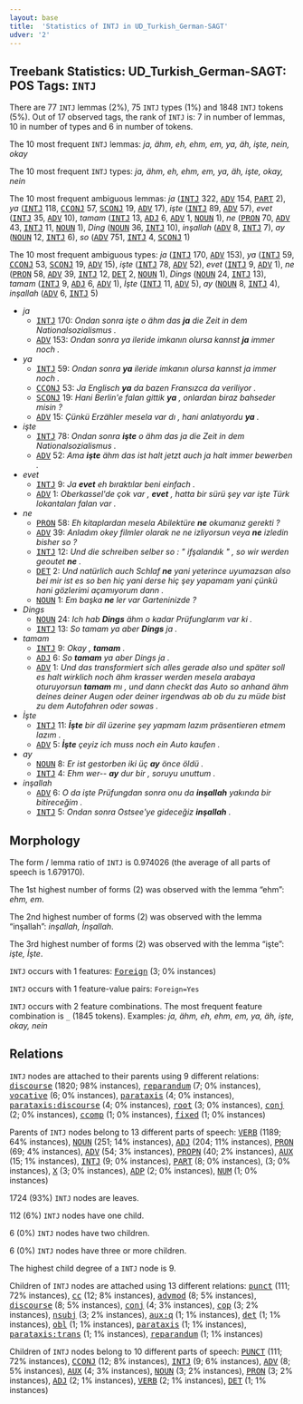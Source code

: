 ```yaml
---
layout: base
title:  'Statistics of INTJ in UD_Turkish_German-SAGT'
udver: '2'
---
```


## Treebank Statistics: UD_Turkish_German-SAGT: POS Tags: `INTJ`

There are 77 `INTJ` lemmas (2%), 75 `INTJ` types (1%) and 1848 `INTJ` tokens (5%).
Out of 17 observed tags, the rank of `INTJ` is: 7 in number of lemmas, 10 in number of types and 6 in number of tokens.

The 10 most frequent `INTJ` lemmas: <em>ja, ähm, eh, ehm, em, ya, äh, işte, nein, okay</em>

The 10 most frequent `INTJ` types:  <em>ja, ähm, eh, ehm, em, ya, äh, işte, okay, nein</em>

The 10 most frequent ambiguous lemmas: <em>ja</em> (<tt><a href="qtd_sagt-pos-INTJ.html">INTJ</a></tt> 322, <tt><a href="qtd_sagt-pos-ADV.html">ADV</a></tt> 154, <tt><a href="qtd_sagt-pos-PART.html">PART</a></tt> 2), <em>ya</em> (<tt><a href="qtd_sagt-pos-INTJ.html">INTJ</a></tt> 118, <tt><a href="qtd_sagt-pos-CCONJ.html">CCONJ</a></tt> 57, <tt><a href="qtd_sagt-pos-SCONJ.html">SCONJ</a></tt> 19, <tt><a href="qtd_sagt-pos-ADV.html">ADV</a></tt> 17), <em>işte</em> (<tt><a href="qtd_sagt-pos-INTJ.html">INTJ</a></tt> 89, <tt><a href="qtd_sagt-pos-ADV.html">ADV</a></tt> 57), <em>evet</em> (<tt><a href="qtd_sagt-pos-INTJ.html">INTJ</a></tt> 35, <tt><a href="qtd_sagt-pos-ADV.html">ADV</a></tt> 10), <em>tamam</em> (<tt><a href="qtd_sagt-pos-INTJ.html">INTJ</a></tt> 13, <tt><a href="qtd_sagt-pos-ADJ.html">ADJ</a></tt> 6, <tt><a href="qtd_sagt-pos-ADV.html">ADV</a></tt> 1, <tt><a href="qtd_sagt-pos-NOUN.html">NOUN</a></tt> 1), <em>ne</em> (<tt><a href="qtd_sagt-pos-PRON.html">PRON</a></tt> 70, <tt><a href="qtd_sagt-pos-ADV.html">ADV</a></tt> 43, <tt><a href="qtd_sagt-pos-INTJ.html">INTJ</a></tt> 11, <tt><a href="qtd_sagt-pos-NOUN.html">NOUN</a></tt> 1), <em>Ding</em> (<tt><a href="qtd_sagt-pos-NOUN.html">NOUN</a></tt> 36, <tt><a href="qtd_sagt-pos-INTJ.html">INTJ</a></tt> 10), <em>inşallah</em> (<tt><a href="qtd_sagt-pos-ADV.html">ADV</a></tt> 8, <tt><a href="qtd_sagt-pos-INTJ.html">INTJ</a></tt> 7), <em>ay</em> (<tt><a href="qtd_sagt-pos-NOUN.html">NOUN</a></tt> 12, <tt><a href="qtd_sagt-pos-INTJ.html">INTJ</a></tt> 6), <em>so</em> (<tt><a href="qtd_sagt-pos-ADV.html">ADV</a></tt> 751, <tt><a href="qtd_sagt-pos-INTJ.html">INTJ</a></tt> 4, <tt><a href="qtd_sagt-pos-SCONJ.html">SCONJ</a></tt> 1)

The 10 most frequent ambiguous types:  <em>ja</em> (<tt><a href="qtd_sagt-pos-INTJ.html">INTJ</a></tt> 170, <tt><a href="qtd_sagt-pos-ADV.html">ADV</a></tt> 153), <em>ya</em> (<tt><a href="qtd_sagt-pos-INTJ.html">INTJ</a></tt> 59, <tt><a href="qtd_sagt-pos-CCONJ.html">CCONJ</a></tt> 53, <tt><a href="qtd_sagt-pos-SCONJ.html">SCONJ</a></tt> 19, <tt><a href="qtd_sagt-pos-ADV.html">ADV</a></tt> 15), <em>işte</em> (<tt><a href="qtd_sagt-pos-INTJ.html">INTJ</a></tt> 78, <tt><a href="qtd_sagt-pos-ADV.html">ADV</a></tt> 52), <em>evet</em> (<tt><a href="qtd_sagt-pos-INTJ.html">INTJ</a></tt> 9, <tt><a href="qtd_sagt-pos-ADV.html">ADV</a></tt> 1), <em>ne</em> (<tt><a href="qtd_sagt-pos-PRON.html">PRON</a></tt> 58, <tt><a href="qtd_sagt-pos-ADV.html">ADV</a></tt> 39, <tt><a href="qtd_sagt-pos-INTJ.html">INTJ</a></tt> 12, <tt><a href="qtd_sagt-pos-DET.html">DET</a></tt> 2, <tt><a href="qtd_sagt-pos-NOUN.html">NOUN</a></tt> 1), <em>Dings</em> (<tt><a href="qtd_sagt-pos-NOUN.html">NOUN</a></tt> 24, <tt><a href="qtd_sagt-pos-INTJ.html">INTJ</a></tt> 13), <em>tamam</em> (<tt><a href="qtd_sagt-pos-INTJ.html">INTJ</a></tt> 9, <tt><a href="qtd_sagt-pos-ADJ.html">ADJ</a></tt> 6, <tt><a href="qtd_sagt-pos-ADV.html">ADV</a></tt> 1), <em>İşte</em> (<tt><a href="qtd_sagt-pos-INTJ.html">INTJ</a></tt> 11, <tt><a href="qtd_sagt-pos-ADV.html">ADV</a></tt> 5), <em>ay</em> (<tt><a href="qtd_sagt-pos-NOUN.html">NOUN</a></tt> 8, <tt><a href="qtd_sagt-pos-INTJ.html">INTJ</a></tt> 4), <em>inşallah</em> (<tt><a href="qtd_sagt-pos-ADV.html">ADV</a></tt> 6, <tt><a href="qtd_sagt-pos-INTJ.html">INTJ</a></tt> 5)


* <em>ja</em>
  * <tt><a href="qtd_sagt-pos-INTJ.html">INTJ</a></tt> 170: <em>Ondan sonra işte o ähm das <b>ja</b> die Zeit in dem Nationalsozialismus .</em>
  * <tt><a href="qtd_sagt-pos-ADV.html">ADV</a></tt> 153: <em>Ondan sonra ya ileride imkanın olursa kannst <b>ja</b> immer noch .</em>
* <em>ya</em>
  * <tt><a href="qtd_sagt-pos-INTJ.html">INTJ</a></tt> 59: <em>Ondan sonra <b>ya</b> ileride imkanın olursa kannst ja immer noch .</em>
  * <tt><a href="qtd_sagt-pos-CCONJ.html">CCONJ</a></tt> 53: <em>Ja Englisch <b>ya</b> da bazen Fransızca da veriliyor .</em>
  * <tt><a href="qtd_sagt-pos-SCONJ.html">SCONJ</a></tt> 19: <em>Hani Berlin'e falan gittik <b>ya</b> , onlardan biraz bahseder misin ?</em>
  * <tt><a href="qtd_sagt-pos-ADV.html">ADV</a></tt> 15: <em>Çünkü Erzähler mesela var dı , hani anlatıyordu <b>ya</b> .</em>
* <em>işte</em>
  * <tt><a href="qtd_sagt-pos-INTJ.html">INTJ</a></tt> 78: <em>Ondan sonra <b>işte</b> o ähm das ja die Zeit in dem Nationalsozialismus .</em>
  * <tt><a href="qtd_sagt-pos-ADV.html">ADV</a></tt> 52: <em>Ama <b>işte</b> ähm das ist halt jetzt auch ja halt immer bewerben .</em>
* <em>evet</em>
  * <tt><a href="qtd_sagt-pos-INTJ.html">INTJ</a></tt> 9: <em>Ja <b>evet</b> eh bıraktılar beni einfach .</em>
  * <tt><a href="qtd_sagt-pos-ADV.html">ADV</a></tt> 1: <em>Oberkassel'de çok var , <b>evet</b> , hatta bir sürü şey var işte Türk lokantaları falan var .</em>
* <em>ne</em>
  * <tt><a href="qtd_sagt-pos-PRON.html">PRON</a></tt> 58: <em>Eh kitaplardan mesela Abilektüre <b>ne</b> okumanız gerekti ?</em>
  * <tt><a href="qtd_sagt-pos-ADV.html">ADV</a></tt> 39: <em>Anladım okey filmler olarak ne ne izliyorsun veya <b>ne</b> izledin bisher so ?</em>
  * <tt><a href="qtd_sagt-pos-INTJ.html">INTJ</a></tt> 12: <em>Und die schreiben selber so : " ifşalandık " , so wir werden geoutet <b>ne</b> .</em>
  * <tt><a href="qtd_sagt-pos-DET.html">DET</a></tt> 2: <em>Und natürlich auch Schlaf <b>ne</b> yani yeterince uyumazsan also bei mir ist es so ben hiç yani derse hiç şey yapamam yani çünkü hani gözlerimi açamıyorum dann .</em>
  * <tt><a href="qtd_sagt-pos-NOUN.html">NOUN</a></tt> 1: <em>Em başka <b>ne</b> ler var Garteninizde ?</em>
* <em>Dings</em>
  * <tt><a href="qtd_sagt-pos-NOUN.html">NOUN</a></tt> 24: <em>Ich hab <b>Dings</b> ähm o kadar Prüfunglarım var ki .</em>
  * <tt><a href="qtd_sagt-pos-INTJ.html">INTJ</a></tt> 13: <em>So tamam ya aber <b>Dings</b> ja .</em>
* <em>tamam</em>
  * <tt><a href="qtd_sagt-pos-INTJ.html">INTJ</a></tt> 9: <em>Okay , <b>tamam</b> .</em>
  * <tt><a href="qtd_sagt-pos-ADJ.html">ADJ</a></tt> 6: <em>So <b>tamam</b> ya aber Dings ja .</em>
  * <tt><a href="qtd_sagt-pos-ADV.html">ADV</a></tt> 1: <em>Und das transformiert sich alles gerade also und später soll es halt wirklich noch ähm krasser werden mesela arabaya oturuyorsun <b>tamam</b> mı , und dann checkt das Auto so anhand ähm deines deiner Augen oder deiner irgendwas ab ob du zu müde bist zu dem Autofahren oder sowas .</em>
* <em>İşte</em>
  * <tt><a href="qtd_sagt-pos-INTJ.html">INTJ</a></tt> 11: <em><b>İşte</b> bir dil üzerine şey yapmam lazım präsentieren etmem lazım .</em>
  * <tt><a href="qtd_sagt-pos-ADV.html">ADV</a></tt> 5: <em><b>İşte</b> çeyiz ich muss noch ein Auto kaufen .</em>
* <em>ay</em>
  * <tt><a href="qtd_sagt-pos-NOUN.html">NOUN</a></tt> 8: <em>Er ist gestorben iki üç <b>ay</b> önce öldü .</em>
  * <tt><a href="qtd_sagt-pos-INTJ.html">INTJ</a></tt> 4: <em>Ehm wer-- <b>ay</b> dur bir , soruyu unuttum .</em>
* <em>inşallah</em>
  * <tt><a href="qtd_sagt-pos-ADV.html">ADV</a></tt> 6: <em>O da işte Prüfungdan sonra onu da <b>inşallah</b> yakında bir bitireceğim .</em>
  * <tt><a href="qtd_sagt-pos-INTJ.html">INTJ</a></tt> 5: <em>Ondan sonra Ostsee'ye gideceğiz <b>inşallah</b> .</em>

## Morphology

The form / lemma ratio of `INTJ` is 0.974026 (the average of all parts of speech is 1.679170).

The 1st highest number of forms (2) was observed with the lemma “ehm”: <em>ehm, em</em>.

The 2nd highest number of forms (2) was observed with the lemma “inşallah”: <em>inşallah, İnşallah</em>.

The 3rd highest number of forms (2) was observed with the lemma “işte”: <em>işte, İşte</em>.

`INTJ` occurs with 1 features: <tt><a href="qtd_sagt-feat-Foreign.html">Foreign</a></tt> (3; 0% instances)

`INTJ` occurs with 1 feature-value pairs: `Foreign=Yes`

`INTJ` occurs with 2 feature combinations.
The most frequent feature combination is `_` (1845 tokens).
Examples: <em>ja, ähm, eh, ehm, em, ya, äh, işte, okay, nein</em>


## Relations

`INTJ` nodes are attached to their parents using 9 different relations: <tt><a href="qtd_sagt-dep-discourse.html">discourse</a></tt> (1820; 98% instances), <tt><a href="qtd_sagt-dep-reparandum.html">reparandum</a></tt> (7; 0% instances), <tt><a href="qtd_sagt-dep-vocative.html">vocative</a></tt> (6; 0% instances), <tt><a href="qtd_sagt-dep-parataxis.html">parataxis</a></tt> (4; 0% instances), <tt><a href="qtd_sagt-dep-parataxis-discourse.html">parataxis:discourse</a></tt> (4; 0% instances), <tt><a href="qtd_sagt-dep-root.html">root</a></tt> (3; 0% instances), <tt><a href="qtd_sagt-dep-conj.html">conj</a></tt> (2; 0% instances), <tt><a href="qtd_sagt-dep-ccomp.html">ccomp</a></tt> (1; 0% instances), <tt><a href="qtd_sagt-dep-fixed.html">fixed</a></tt> (1; 0% instances)

Parents of `INTJ` nodes belong to 13 different parts of speech: <tt><a href="qtd_sagt-pos-VERB.html">VERB</a></tt> (1189; 64% instances), <tt><a href="qtd_sagt-pos-NOUN.html">NOUN</a></tt> (251; 14% instances), <tt><a href="qtd_sagt-pos-ADJ.html">ADJ</a></tt> (204; 11% instances), <tt><a href="qtd_sagt-pos-PRON.html">PRON</a></tt> (69; 4% instances), <tt><a href="qtd_sagt-pos-ADV.html">ADV</a></tt> (54; 3% instances), <tt><a href="qtd_sagt-pos-PROPN.html">PROPN</a></tt> (40; 2% instances), <tt><a href="qtd_sagt-pos-AUX.html">AUX</a></tt> (15; 1% instances), <tt><a href="qtd_sagt-pos-INTJ.html">INTJ</a></tt> (9; 0% instances), <tt><a href="qtd_sagt-pos-PART.html">PART</a></tt> (8; 0% instances),  (3; 0% instances), <tt><a href="qtd_sagt-pos-X.html">X</a></tt> (3; 0% instances), <tt><a href="qtd_sagt-pos-ADP.html">ADP</a></tt> (2; 0% instances), <tt><a href="qtd_sagt-pos-NUM.html">NUM</a></tt> (1; 0% instances)

1724 (93%) `INTJ` nodes are leaves.

112 (6%) `INTJ` nodes have one child.

6 (0%) `INTJ` nodes have two children.

6 (0%) `INTJ` nodes have three or more children.

The highest child degree of a `INTJ` node is 9.

Children of `INTJ` nodes are attached using 13 different relations: <tt><a href="qtd_sagt-dep-punct.html">punct</a></tt> (111; 72% instances), <tt><a href="qtd_sagt-dep-cc.html">cc</a></tt> (12; 8% instances), <tt><a href="qtd_sagt-dep-advmod.html">advmod</a></tt> (8; 5% instances), <tt><a href="qtd_sagt-dep-discourse.html">discourse</a></tt> (8; 5% instances), <tt><a href="qtd_sagt-dep-conj.html">conj</a></tt> (4; 3% instances), <tt><a href="qtd_sagt-dep-cop.html">cop</a></tt> (3; 2% instances), <tt><a href="qtd_sagt-dep-nsubj.html">nsubj</a></tt> (3; 2% instances), <tt><a href="qtd_sagt-dep-aux-q.html">aux:q</a></tt> (1; 1% instances), <tt><a href="qtd_sagt-dep-det.html">det</a></tt> (1; 1% instances), <tt><a href="qtd_sagt-dep-obl.html">obl</a></tt> (1; 1% instances), <tt><a href="qtd_sagt-dep-parataxis.html">parataxis</a></tt> (1; 1% instances), <tt><a href="qtd_sagt-dep-parataxis-trans.html">parataxis:trans</a></tt> (1; 1% instances), <tt><a href="qtd_sagt-dep-reparandum.html">reparandum</a></tt> (1; 1% instances)

Children of `INTJ` nodes belong to 10 different parts of speech: <tt><a href="qtd_sagt-pos-PUNCT.html">PUNCT</a></tt> (111; 72% instances), <tt><a href="qtd_sagt-pos-CCONJ.html">CCONJ</a></tt> (12; 8% instances), <tt><a href="qtd_sagt-pos-INTJ.html">INTJ</a></tt> (9; 6% instances), <tt><a href="qtd_sagt-pos-ADV.html">ADV</a></tt> (8; 5% instances), <tt><a href="qtd_sagt-pos-AUX.html">AUX</a></tt> (4; 3% instances), <tt><a href="qtd_sagt-pos-NOUN.html">NOUN</a></tt> (3; 2% instances), <tt><a href="qtd_sagt-pos-PRON.html">PRON</a></tt> (3; 2% instances), <tt><a href="qtd_sagt-pos-ADJ.html">ADJ</a></tt> (2; 1% instances), <tt><a href="qtd_sagt-pos-VERB.html">VERB</a></tt> (2; 1% instances), <tt><a href="qtd_sagt-pos-DET.html">DET</a></tt> (1; 1% instances)

